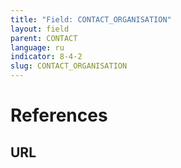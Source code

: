 ```yaml
---
title: "Field: CONTACT_ORGANISATION"
layout: field
parent: CONTACT
language: ru
indicator: 8-4-2
slug: CONTACT_ORGANISATION
---
```

# References

## URL